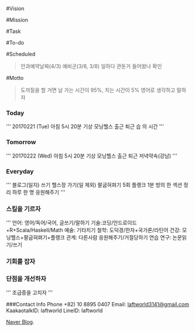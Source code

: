 #Vision

#Mission

#Task

#To-do

#Scheduled
>안과예약날짜(4/3)
>예비군(3/6, 3/8)
>일하다 관둔거 들어왔나 확인

#Motto
>도끼질을 할 거면 날 가는 시간이 95%, 치는 시간이 5%
>영어로 생각하고 말하자

### Today
'''
20170221 (Tue)
아침 5시 20분 기상
모닝헬스
출근
퇴근
습 의 시간
'''

### Tomorrow
'''
20170222 (Wed)
아침 5시 20분 기상
모닝헬스
출근
퇴근
저녁약속(강남)
'''


### Everyday
'''
블로그(일지) 쓰기
헬스장 가기(일 제외)
팔굽혀펴기 5회
플랭크 1분
방의 한 섹션 정리
하루 한 명 응원해주기
'''

### 스킬을 기르자
'''
언어: 영어/독어/국어, 글쓰기/말하기
기술:코딩/안드로이드+R+Scala/Haskell/Math
예술: 기타치기
철학: 도덕경/한자+국가론/라틴어
건강: 모닝헬스+팔굽혀펴기+플랭크
관계: 다른사람 응원해주기/거절당하기 연습
연구: 논문읽기/쓰기


### 기회를 잡자

### 단점을 개선하자
'''
조급증을 고치자
'''

###Contact Info
Phone +82) 10 8895 0407
Email: laftworld3141@gmail.com
KaakaotalkID: laftworld
LineID: laftworld



[Naver Blog](https://blog.naver.com/laftworld).
